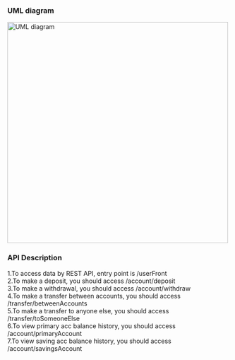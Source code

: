 ### UML diagram
<img alt="UML diagram" src="https://imgur.com/Z4Sl2wL.png" width="500" height="500">


### API Description
1.To access data by REST API, entry point is /userFront<br>
2.To make a deposit, you should access /account/deposit<br>
3.To make a withdrawal, you should access /account/withdraw<br>
4.To make a transfer between accounts, you should access /transfer/betweenAccounts<br>
5.To make a transfer to anyone else, you should access /transfer/toSomeoneElse<br>
6.To view primary acc balance history, you should access /account/primaryAccount<br>
7.To view saving acc balance history, you should access /account/savingsAccount 

